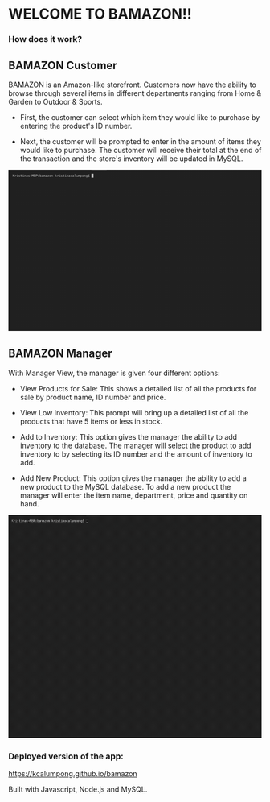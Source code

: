 # WELCOME TO BAMAZON!! 
### How does it work?

## BAMAZON Customer

BAMAZON is an Amazon-like storefront. Customers now have the ability to browse through several items in different departments ranging from Home & Garden to Outdoor & Sports. 


* First, the customer can select which item they would like to purchase by entering the product's ID number. 

* Next, the customer will be prompted to enter in the amount of items they would like to purchase. The customer will receive their total at the end of the transaction and the store's inventory will be updated in MySQL.



![Bamazon Customer Gif Demo](assets/bamazonCustomer.gif)


## BAMAZON Manager

With Manager View, the manager is given four different options:

* View Products for Sale: This shows a detailed list of all the products for sale by product name, ID number and price. 

* View Low Inventory: This prompt will bring up a detailed list of all the products that have 5 items or less in stock.

* Add to Inventory: This option gives the manager the ability to add inventory to the database. The manager will select the product to add inventory to by selecting its ID number and the amount of inventory to add.

* Add New Product: This option gives the manager the ability to add a new product to the MySQL database. To add a new product the manager will enter the item name, department, price and quantity on hand. 



![Bamazon Manager Gif Demo](assets/bamazonManager.gif)


### Deployed version of the app: 
https://kcalumpong.github.io/bamazon

Built with Javascript, Node.js and MySQL.



